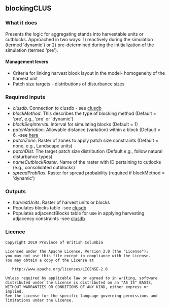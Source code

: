 ## blockingCLUS

### What it does

Presents the logic for aggregating stands into harvestable units or cutblocks. Approached in two ways: 1) reactively during the simulation (termed 'dynamic') or 2) pre-determined during the intitialization of the simulation (termed 'pre'). 

#### Management levers

* Criteria for linking harvest block layout in the model- homogeneity of the harvest unit
* Patch size targets - distributions of disturbance sizes

### Required inputs

* *clusdb*. Connection to clusdb - see [clusdb](https://github.com/bcgov/clus/tree/master/R/SpaDES-modules/dataLoaderCLUS)
* *blockMethod*. This describes the type of blocking method (Default = 'pre', e.g., 'pre' or 'dynamic')
* *blockSeqInterval*. Interval for simulating blocks (Default = 1)
* *patchVariation*. Allowable distance (variation) within a block (Default = 6, -see [here](https://github.com/bcgov/clus/blob/master/reports/harvest/draft-CLUS-blocking.md)
* *patchZone*. Raster of zones to apply patch size constraints (Default = none, e.g., Landscape units)
* *patchDist*. The target patch size distribution (Default e.g., follow natural disturbance types)
* *nameCutblockRaster*. Name of the raster with ID pertaining to cutlocks (e.g., consolidated cutblocks)
* *spreadProbRas*. Raster for spread probability (required if blockMethod = 'dynamic')


### Outputs

* *harvestUnits*. Raster of harvest units or blocks 
* Populates blocks table -see [clusdb](https://github.com/bcgov/clus/tree/master/R/SpaDES-modules/dataLoaderCLUS)
* Populates adjacenctBlocks table for use in applying harvesting adjacency constraints -see [clusdb](https://github.com/bcgov/clus/tree/master/R/SpaDES-modules/dataLoaderCLUS)

### Licence

    Copyright 2019 Province of British Columbia

    Licensed under the Apache License, Version 2.0 (the "License");
    you may not use this file except in compliance with the License.
    You may obtain a copy of the License at

       http://www.apache.org/licenses/LICENSE-2.0

    Unless required by applicable law or agreed to in writing, software
    distributed under the License is distributed on an "AS IS" BASIS,
    WITHOUT WARRANTIES OR CONDITIONS OF ANY KIND, either express or implied.
    See the License for the specific language governing permissions and
    limitations under the License.